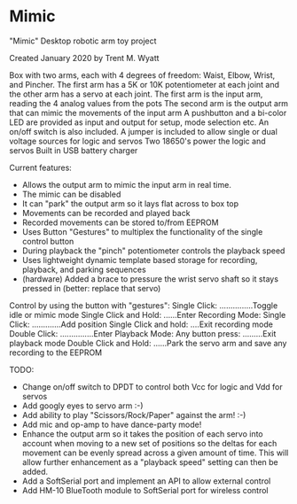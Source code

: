# Mimic

"Mimic" Desktop robotic arm toy project

Created January 2020 by Trent M. Wyatt

Box with two arms, each with 4 degrees of freedom: Waist, Elbow, Wrist, and Pincher.
The first arm has a 5K or 10K potentiometer at each joint and the other arm has a servo at each joint.
The first arm is the input arm, reading the 4 analog values from the pots
The second arm is the output arm that can mimic the movements of the input arm
A pushbutton and a bi-color LED are provided as input and output for setup, mode selection etc.
An on/off switch is also included.
A jumper is included to allow single or dual voltage sources for logic and servos
Two 18650's power the logic and servos
Built in USB battery charger

Current features:
 + Allows the output arm to mimic the input arm in real time.
 + The mimic can be disabled
 + It can "park" the output arm so it lays flat across to box top
 + Movements can be recorded and played back
 + Recorded movements can be stored to/from EEPROM
 + Uses Button "Gestures" to multiplex the functionality of the single control button
 + During playback the "pinch" potentiometer controls the playback speed
 + Uses lightweight dynamic template based storage for recording, playback, and parking sequences
 + (hardware) Added a brace to pressure the wrist servo shaft so it stays
     pressed in (better: replace that servo)

Control by using the button with "gestures":
  Single Click: ...............Toggle idle or mimic mode
  Single Click and Hold: ......Enter Recording Mode:
    Single Click: .............Add position
    Single Click and hold: ....Exit recording mode
  Double Click: ...............Enter Playback Mode:
    Any button press: .........Exit playback mode
  Double Click and Hold: ......Park the servo arm and save any recording to the EEPROM

TODO:
 - Change on/off switch to DPDT to control both Vcc for logic and Vdd for servos
 - Add googly eyes to servo arm :-)
 - Add ability to play "Scissors/Rock/Paper" against the arm! :-)
 - Add mic and op-amp to have dance-party mode!
 - Enhance the output arm so it takes the position of each servo into account
     when moving to a new set of positions so the deltas for each movement
     can be evenly spread across a given amount of time. This will allow
     further enhancement as a "playback speed" setting can then be added.
 - Add a SoftSerial port and implement an API to allow external control
 - Add HM-10 BlueTooth module to SoftSerial port for wireless control


